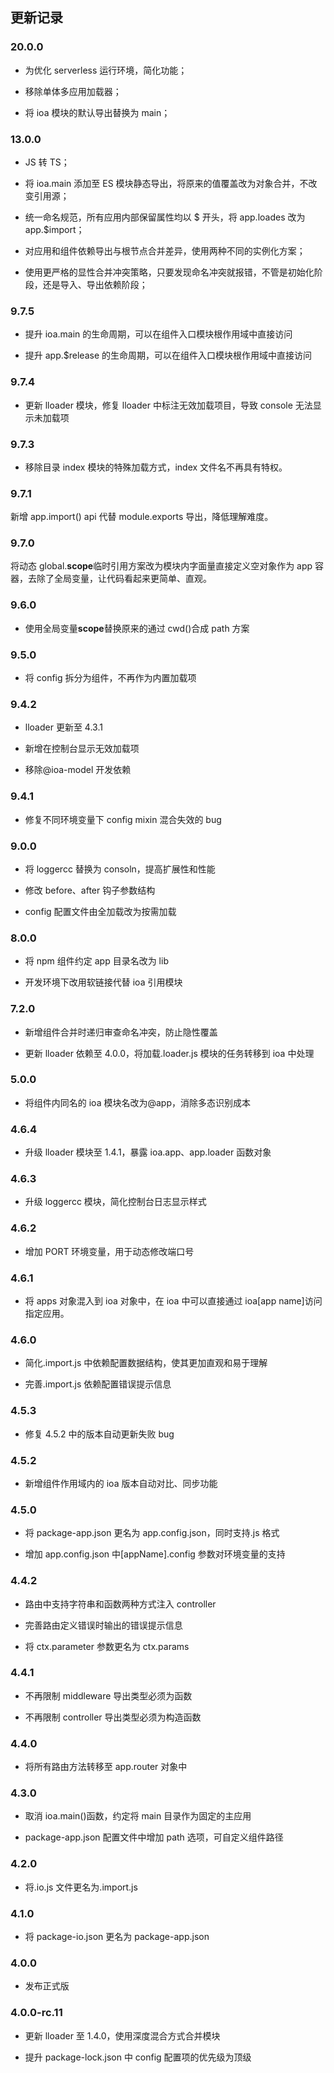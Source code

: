 ## 更新记录

### 20.0.0

- 为优化 serverless 运行环境，简化功能；

- 移除单体多应用加载器；

- 将 ioa 模块的默认导出替换为 main； 

### 13.0.0

- JS 转 TS；

- 将 ioa.main 添加至 ES 模块静态导出，将原来的值覆盖改为对象合并，不改变引用源；

- 统一命名规范，所有应用内部保留属性均以 $ 开头，将 app.loades 改为 app.$import；

- 对应用和组件依赖导出与根节点合并差异，使用两种不同的实例化方案；

- 使用更严格的显性合并冲突策略，只要发现命名冲突就报错，不管是初始化阶段，还是导入、导出依赖阶段；

### 9.7.5

- 提升 ioa.main 的生命周期，可以在组件入口模块根作用域中直接访问

- 提升 app.$release 的生命周期，可以在组件入口模块根作用域中直接访问

### 9.7.4

- 更新 lloader 模块，修复 lloader 中标注无效加载项目，导致 console 无法显示未加载项

### 9.7.3

- 移除目录 index 模块的特殊加载方式，index 文件名不再具有特权。

### 9.7.1

新增 app.import() api 代替 module.exports 导出，降低理解难度。

### 9.7.0

将动态 global.**scope**临时引用方案改为模块内字面量直接定义空对象作为 app 容器，去除了全局变量，让代码看起来更简单、直观。

### 9.6.0

- 使用全局变量**scope**替换原来的通过 cwd()合成 path 方案

### 9.5.0

- 将 config 拆分为组件，不再作为内置加载项

### 9.4.2

- lloader 更新至 4.3.1

- 新增在控制台显示无效加载项

- 移除@ioa-model 开发依赖

### 9.4.1

- 修复不同环境变量下 config mixin 混合失效的 bug

### 9.0.0

- 将 loggercc 替换为 consoln，提高扩展性和性能

- 修改 before、after 钩子参数结构

- config 配置文件由全加载改为按需加载

### 8.0.0

- 将 npm 组件约定 app 目录名改为 lib

- 开发环境下改用软链接代替 ioa 引用模块

### 7.2.0

- 新增组件合并时递归审查命名冲突，防止隐性覆盖

- 更新 lloader 依赖至 4.0.0，将加载.loader.js 模块的任务转移到 ioa 中处理

### 5.0.0

- 将组件内同名的 ioa 模块名改为@app，消除多态识别成本

### 4.6.4

- 升级 lloader 模块至 1.4.1，暴露 ioa.app、app.loader 函数对象

### 4.6.3

- 升级 loggercc 模块，简化控制台日志显示样式

### 4.6.2

- 增加 PORT 环境变量，用于动态修改端口号

### 4.6.1

- 将 apps 对象混入到 ioa 对象中，在 ioa 中可以直接通过 ioa[app name]访问指定应用。

### 4.6.0

- 简化.import.js 中依赖配置数据结构，使其更加直观和易于理解

- 完善.import.js 依赖配置错误提示信息

### 4.5.3

- 修复 4.5.2 中的版本自动更新失败 bug

### 4.5.2

- 新增组件作用域内的 ioa 版本自动对比、同步功能

<!-- * 完善组件配置错误提示信息 -->

### 4.5.0

- 将 package-app.json 更名为 app.config.json，同时支持.js 格式

- 增加 app.config.json 中[appName].config 参数对环境变量的支持

### 4.4.2

- 路由中支持字符串和函数两种方式注入 controller

- 完善路由定义错误时输出的错误提示信息

- 将 ctx.parameter 参数更名为 ctx.params

### 4.4.1

- 不再限制 middleware 导出类型必须为函数

- 不再限制 controller 导出类型必须为构造函数

### 4.4.0

- 将所有路由方法转移至 app.router 对象中

### 4.3.0

- 取消 ioa.main()函数，约定将 main 目录作为固定的主应用

- package-app.json 配置文件中增加 path 选项，可自定义组件路径

### 4.2.0

- 将.io.js 文件更名为.import.js

### 4.1.0

- 将 package-io.json 更名为 package-app.json

### 4.0.0

- 发布正式版

### 4.0.0-rc.11

- 更新 lloader 至 1.4.0，使用深度混合方式合并模块

- 提升 package-lock.json 中 config 配置项的优先级为顶级
